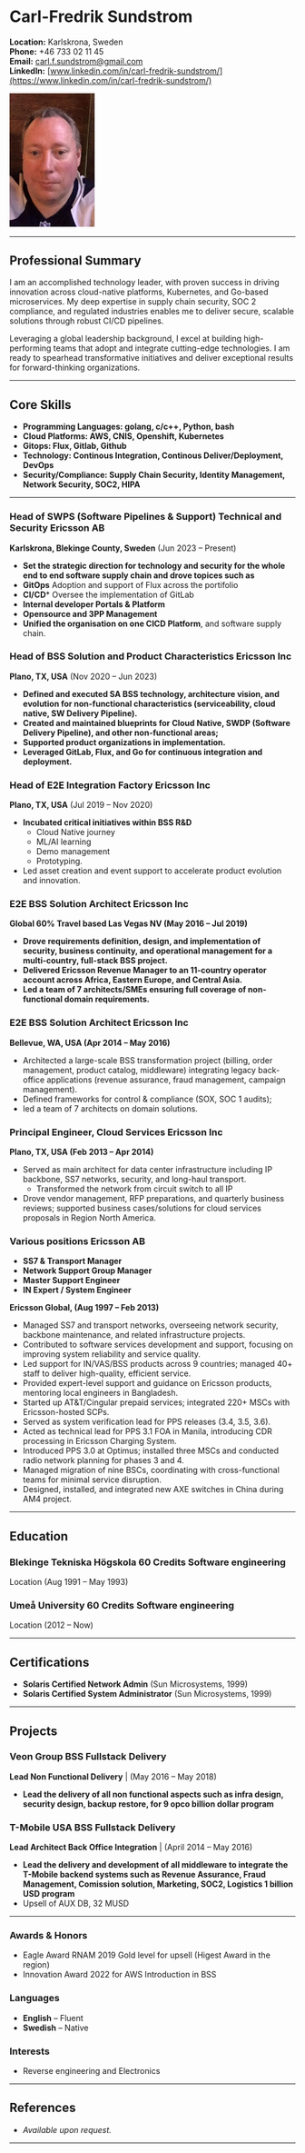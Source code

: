 # Carl-Fredrik Sundstrom

**Location:** Karlskrona, Sweden  
**Phone:** +46 733 02 11 45  
**Email:** carl.f.sundstrom@gmail.com  
**LinkedIn:** [www.linkedin.com/in/carl-fredrik-sundstrom/](https://www.linkedin.com/in/carl-fredrik-sundstrom/)  

<img src="me.png" alt="Profile Picture" width="150">


---

## Professional Summary


I am an accomplished technology leader, with proven success in driving innovation across cloud-native platforms, Kubernetes, and Go-based microservices. My deep expertise in supply chain security, SOC 2 compliance, and regulated industries enables me to deliver secure, scalable solutions through robust CI/CD pipelines. 

Leveraging a global leadership background, I excel at building high-performing teams that adopt and integrate cutting-edge technologies. I am ready to spearhead transformative initiatives and deliver exceptional results for forward-thinking organizations.


---

## Core Skills

- **Programming Languages: golang, c/c++, Python, bash**
- **Cloud Platforms: AWS, CNIS, Openshift, Kubernetes**
- **Gitops: Flux, Gitlab, Github**
- **Technology: Continous Integration, Continous Deliver/Deployment, DevOps**
- **Security/Compliance: Supply Chain Security, Identity Management, Network Security, SOC2, HIPA**
---

### **Head of SWPS (Software Pipelines & Support) Technical and Security** Ericsson AB
**Karlskrona, Blekinge County, Sweden** (Jun 2023 – Present)

- **Set the strategic direction for technology and security for the whole end to end software supply chain and drove topices such as**
- **GitOps** Adoption and support of Flux across the portifolio
- **CI/CD*** Oversee the implementation of GitLab
- **Internal developer Portals & Platform**
- **Opensource and 3PP Management**
- **Unified the organisation on one CICD Platform**, and software supply chain.

### **Head of BSS Solution and Product Characteristics** Ericsson Inc
**Plano, TX, USA**  (Nov 2020 – Jun 2023)

- **Defined and executed SA BSS technology, architecture vision, and evolution for non-functional characteristics (serviceability, cloud native, SW Delivery Pipeline).**
- **Created and maintained blueprints for Cloud Native, SWDP (Software Delivery Pipeline), and other non-functional areas;**
- **Supported product organizations in implementation.**
- **Leveraged GitLab, Flux, and Go for continuous integration and deployment.**

### **Head of E2E Integration Factory** Ericsson Inc
**Plano, TX, USA**  (Jul 2019 – Nov 2020)

- **Incubated critical initiatives within BSS R&D**
  - Cloud Native journey
  - ML/AI learning
  - Demo management
  - Prototyping.
- Led asset creation and event support to accelerate product evolution and innovation.


### **E2E BSS Solution Architect** Ericsson Inc 
**Global 60% Travel based Las Vegas NV (May 2016 – Jul 2019)**

- **Drove requirements definition, design, and implementation of security, business continuity, and operational management for a multi-country, full-stack BSS project.**
- **Delivered Ericsson Revenue Manager to an 11-country operator account across Africa, Eastern Europe, and Central Asia.**
- **Led a team of 7 architects/SMEs ensuring full coverage of non-functional domain requirements.**
  

### **E2E BSS Solution Architect** Ericsson Inc
**Bellevue, WA, USA (Apr 2014 – May 2016)**

- Architected a large-scale BSS transformation project (billing, order management, product catalog, middleware) integrating legacy back-office applications (revenue assurance, fraud management, campaign management).
- Defined frameworks for control & compliance (SOX, SOC 1 audits);
- led a team of 7 architects on domain solutions.


### **Principal Engineer, Cloud Services** Ericsson Inc 
**Plano, TX, USA (Feb 2013 – Apr 2014)**

- Served as main architect for data center infrastructure including IP backbone, SS7 networks, security, and long-haul transport.
    - Transformed the network from circuit switch to all IP 
- Drove vendor management, RFP preparations, and quarterly business reviews; supported business cases/solutions for cloud services proposals in Region North America.


### **Various positions** Ericsson AB
- **SS7 & Transport Manager**
- **Network Support Group Manager**
- **Master Support Engineer**
- **IN Expert / System Engineer**

**Ericsson Global, (Aug 1997 – Feb 2013)**

- Managed SS7 and transport networks, overseeing network security, backbone maintenance, and related infrastructure projects.
- Contributed to software services development and support, focusing on improving system reliability and service quality.
- Led support for IN/VAS/BSS products across 9 countries; managed 40+ staff to deliver high-quality, efficient service.
- Provided expert-level support and guidance on Ericsson products, mentoring local engineers in Bangladesh.
- Started up AT&T/Cingular prepaid services; integrated 220+ MSCs with Ericsson-hosted SCPs.
- Served as system verification lead for PPS releases (3.4, 3.5, 3.6).
- Acted as technical lead for PPS 3.1 FOA in Manila, introducing CDR processing in Ericsson Charging System.
- Introduced PPS 3.0 at Optimus; installed three MSCs and conducted radio network planning for phases 3 and 4.
- Managed migration of nine BSCs, coordinating with cross-functional teams for minimal service disruption.
- Designed, installed, and integrated new AXE switches in China during AM4 project.


---

## Education

### **Blekinge Tekniska Högskola 60 Credits Software engineering**  
Location (Aug 1991 – May 1993)

### **Umeå University 60 Credits Software engineering**  
Location (2012 – Now)


---

## Certifications

- **Solaris Certified Network Admin** (Sun Microsystems, 1999)
- **Solaris Certified System Administrator** (Sun Microsystems, 1999)

---

## Projects

### **Veon Group BSS Fullstack Delivery**  
**Lead Non Functional Delivery**  | (May 2016 – May 2018)

- **Lead the delivery of all non functional aspects such as infra design, security design, backup restore, for 9 opco billion dollar program**

### **T-Mobile USA BSS Fullstack Delivery**  
**Lead Architect Back Office Integration**  | (April 2014 – May 2016)

- **Lead the delivery and development of all middleware to integrate the T-Mobile backend systems such as Revenue Assurance, Fraud Management, Comission solution, Marketing, SOC2, Logistics 1 billion USD program**
- Upsell of AUX DB, 32 MUSD 


---

### Awards & Honors
- Eagle Award RNAM 2019 Gold level for upsell (Higest Award in the region)
- Innovation Award 2022 for AWS Introduction in BSS

### Languages
- **English** – Fluent
- **Swedish** – Native

### Interests
- Reverse engineering and Electronics 

---

## References

- *Available upon request.*  

---

